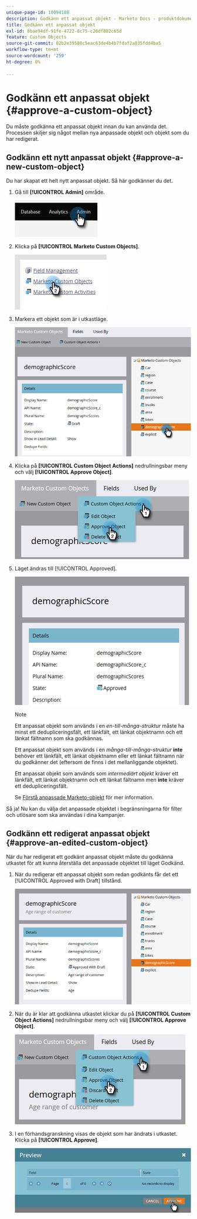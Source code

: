 ```yaml
---
unique-page-id: 10094188
description: Godkänn ett anpassat objekt - Marketo Docs - produktdokumentation
title: Godkänn ett anpassat objekt
exl-id: 8bae94df-91fe-4722-8c75-c26df882c65d
feature: Custom Objects
source-git-commit: 02b2e39580c5eac63de4b4b7fdaf2a835fdd4ba5
workflow-type: tm+mt
source-wordcount: '259'
ht-degree: 0%

---
```


# Godkänn ett anpassat objekt {#approve-a-custom-object}

Du måste godkänna ett anpassat objekt innan du kan använda det. Processen skiljer sig något mellan nya anpassade objekt och objekt som du har redigerat.

## Godkänn ett nytt anpassat objekt {#approve-a-new-custom-object}

Du har skapat ett helt nytt anpassat objekt. Så här godkänner du det.

1. Gå till **[!UICONTROL Admin]** område.

   ![](assets/approve-a-custom-object-1.png)

1. Klicka på **[!UICONTROL Marketo Custom Objects]**.

   ![](assets/approve-a-custom-object-2.png)

1. Markera ett objekt som är i utkastläge.

   ![](assets/approve-a-custom-object-3.png)

1. Klicka på **[!UICONTROL Custom Object Actions]** nedrullningsbar meny och välj **[!UICONTROL Approve Object]**.

   ![](assets/approve-a-custom-object-4.png)

1. Läget ändras till [!UICONTROL Approved].

   ![](assets/approve-a-custom-object-5.png)

   >[!NOTE]
   >
   >Ett anpassat objekt som används i en _en-till-många-struktur_ måste ha minst ett dedupliceringsfält, ett länkfält, ett länkat objektnamn och ett länkat fältnamn som ska godkännas.
   >
   >Ett anpassat objekt som används i en _många-till-många-struktur_ **inte** behöver ett länkfält, ett länkat objektnamn eller ett länkat fältnamn när du godkänner det (eftersom de finns i det mellanliggande objektet).
   >
   >Ett anpassat objekt som används som _intermediärt objekt_ kräver ett länkfält, ett länkat objektnamn och ett länkat fältnamn men **inte** kräver ett dedupliceringsfält.
   >
   >Se [Förstå anpassade Marketo-objekt](/help/marketo/product-docs/administration/marketo-custom-objects/understanding-marketo-custom-objects.md) för mer information.

Så ja! Nu kan du välja det anpassade objektet i begränsningarna för filter och utlösare som ska användas i dina kampanjer.

## Godkänn ett redigerat anpassat objekt {#approve-an-edited-custom-object}

När du har redigerat ett godkänt anpassat objekt måste du godkänna utkastet för att kunna återställa det anpassade objektet till läget Godkänd.

1. När du redigerar ett anpassat objekt som redan godkänts får det ett [!UICONTROL Approved with Draft] tillstånd.

   ![](assets/approve-a-custom-object-6.png)

1. När du är klar att godkänna utkastet klickar du på **[!UICONTROL Custom Object Actions]** nedrullningsbar meny och välj **[!UICONTROL Approve Object]**.

   ![](assets/approve-a-custom-object-7.png)

1. I en förhandsgranskning visas de objekt som har ändrats i utkastet. Klicka på **[!UICONTROL Approve]**.

   ![](assets/approve-a-custom-object-8.png)
